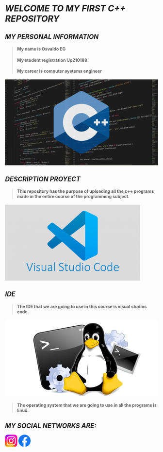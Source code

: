 # *WELCOME TO MY FIRST C++ REPOSITORY*
 
 ## ***MY PERSONAL INFORMATION***
 
 
> #### My name is Osvaldo EG
> #### My student registration Up210188
> #### My career is computer systems engineer

 
![Portada](https://github.com/Up210188/Up210188_cpp/blob/main/imagenes/Lenguaje-C-1024x576.webp)

## ***DESCRIPTION PROYECT***
> #### This repository has the purpose of uploading all the c++ programs made in the entire course of the programming subject.

<img alt="IDE" height="250" src="https://github.com/Up210188/Up210188_cpp/blob/main/imagenes/visual-studio-code-1170x658.png"/>

## ***IDE***
> #### The IDE that we are going to use in this course is visual studios code.

<img alt="SO" height="250" src="https://github.com/Up210188/Up210188_cpp/blob/main/imagenes/Los-comandos-de-Linux-mas-importantes-para-principiantes_phixr.jpg"/>

> #### The operating system that we are going to use in all the programs is linux.


## ***MY SOCIAL NETWORKS ARE:***

[<img alt="text_alt" width="40px" src="https://github.com/Up210188/Up210188_cpp/blob/main/imagenes/Instagram_logo_2022.svg" />](https://instagram.com/osvaldo_69eg?igshid=YmMyMTA2M2Y=)
[<img alt="text_alt" width="40px" src="https://github.com/Up210188/Up210188_cpp/blob/main/imagenes/fb_icon_325x325.png" />](https://www.facebook.com/profile.php?id=100009909870279)


